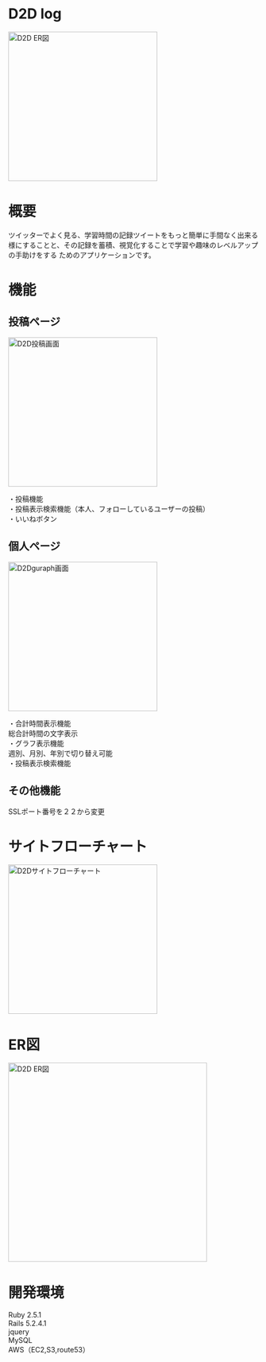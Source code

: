 # D2D log 
<img width="300" alt="D2D ER図" src="https://user-images.githubusercontent.com/58362112/74590943-aee6eb00-5056-11ea-9830-d7408bea24a6.jpg">

# 概要
ツイッターでよく見る、学習時間の記録ツイートをもっと簡単に手間なく出来る様にすることと、その記録を蓄積、視覚化することで学習や趣味のレベルアップの手助けをする
ためのアプリケーションです。

# 機能

## 投稿ページ
<img width="300" alt="D2D投稿画面" src="https://user-images.githubusercontent.com/58362112/74590970-eeadd280-5056-11ea-85af-d5e220c3aa74.png">

・投稿機能<br>
・投稿表示検索機能（本人、フォローしているユーザーの投稿）<br>
・いいねボタン<br>


## 個人ページ
<img width="300" alt="D2Dguraph画面" src="https://user-images.githubusercontent.com/58362112/74590982-1866f980-5057-11ea-81d1-5bd9e02fc700.png">

・合計時間表示機能<br>
総合計時間の文字表示<br>
・グラフ表示機能<br>
週別、月別、年別で切り替え可能<br>
・投稿表示検索機能<br>

## その他機能
SSLポート番号を２２から変更

# サイトフローチャート
<img width="300" alt="D2Dサイトフローチャート" src="https://user-images.githubusercontent.com/58362112/74591631-e6f12c80-505c-11ea-83ac-2a5de8bb8eac.png">

# ER図
<img width="400" alt="D2D ER図" src="https://user-images.githubusercontent.com/58362112/74590897-3718c080-5056-11ea-96a0-29f28c557066.png">

# 開発環境
Ruby 2.5.1<br>
Rails 5.2.4.1<br>
jquery<br>
MySQL<br>
AWS（EC2,S3,route53）<br>

